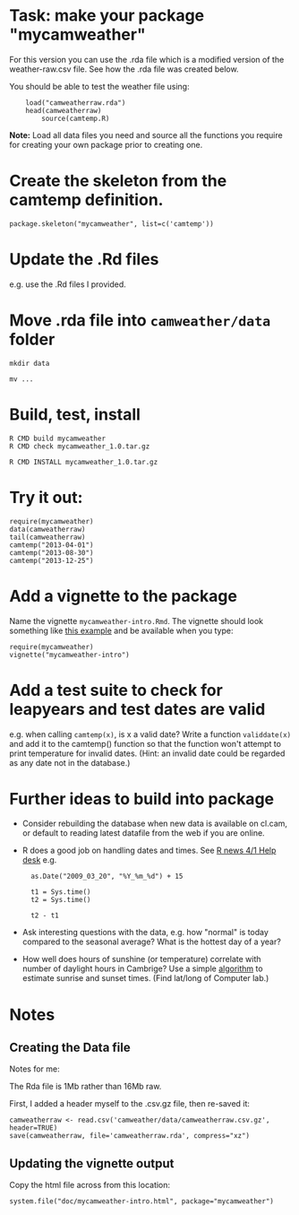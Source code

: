 # Task: make your package  "mycamweather"

For this version you can use the .rda file which is a modified version
of the weather-raw.csv file.  See how the .rda file was created below.

You should be able to test the weather file using:

```{r}
	load("camweatherraw.rda")
	head(camweatherraw)
        source(camtemp.R)
```
       

**Note:** Load all data files you need and source all the functions you require for creating your own package prior to creating one. 

# Create the skeleton from the camtemp definition.

	package.skeleton("mycamweather", list=c('camtemp'))


# Update the .Rd files

e.g. use the .Rd files I provided.

# Move .rda file into `camweather/data` folder

	mkdir data

	mv ...



# Build, test, install

	R CMD build mycamweather
	R CMD check mycamweather_1.0.tar.gz

	R CMD INSTALL mycamweather_1.0.tar.gz 


# Try it out:

	require(mycamweather)
	data(camweatherraw)
	tail(camweatherraw)
	camtemp("2013-04-01")
	camtemp("2013-08-30")
	camtemp("2013-12-25")

# Add a vignette to the package

Name the vignette `mycamweather-intro.Rmd`.  The vignette should look
something like [this example](
http://htmlpreview.github.com/?https://github.com/DevasenaInupakutika/2014-07-10-Nottingham/blob/master/Vignettes_and_Testing/camweather-files/mycamweather-intro.html)
and be available when you type:

	require(mycamweather)
	vignette("mycamweather-intro")


# Add a test suite to check for leapyears and test dates are valid

e.g. when calling `camtemp(x)`, is x a valid date?  Write a function
`validdate(x)` and add it to the camtemp() function so that the function
won't attempt to print temperature for invalid dates.  (Hint: an
invalid date could be regarded as any date not in the database.)

# Further ideas to build into package

* Consider rebuilding the database when new data is available on
  cl.cam, or default to reading latest datafile from the web if you
  are online.

* R does a good job on handling dates and times.  See
  [R news 4/1 Help desk](http://www.r-project.org/doc/Rnews/Rnews_2004-1.pdf) e.g.

	
		as.Date("2009_03_20", "%Y_%m_%d") + 15

		t1 = Sys.time()
		t2 = Sys.time()

		t2 - t1

* Ask interesting questions with the data, e.g. how "normal" is today
  compared to the seasonal average?  What is the hottest day of a
  year?

* How well does hours of sunshine (or temperature) correlate with
  number of daylight hours in Cambrige?  Use a simple
  [algorithm](http://quantitative-ecology.blogspot.co.uk/2007/10/approximate-sunrise-and-sunset-times.html)
  to estimate sunrise and sunset times.  (Find lat/long of Computer
  lab.)


  

# Notes

## Creating the Data file

Notes for me:

The Rda file is 1Mb rather than 16Mb raw.

First, I added a header myself to the .csv.gz file, then re-saved it:

	camweatherraw <- read.csv('camweather/data/camweatherraw.csv.gz', header=TRUE)
	save(camweatherraw, file='camweatherraw.rda', compress="xz")

## Updating the vignette output

Copy the html file across from this location:

	system.file("doc/mycamweather-intro.html", package="mycamweather")

